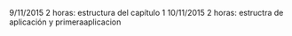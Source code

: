 9/11/2015 2 horas: estructura del capítulo 1
10/11/2015 2 horas: estructra de aplicación y primeraaplicacion